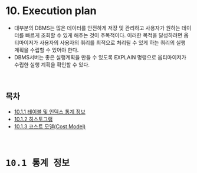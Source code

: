 # 10. Execution plan

- 대부분의 DBMS는 많은 데이터를 안전하게 저장 및 관리하고 사용자가 원하는 데이터를 빠르게 조회할 수 있게 해주는 것이 주목적이다. 이러한 목적을 달성하려면 옵티마이저가 사용자의 사용자의 쿼리를 최적으로 처리될 수 있게 하는 쿼리의 실행 계획을 수립할 수 있어야 한다.
- DBMS서버는 좋은 실행계획을 만들 수 있도록 EXPLAIN 명령으로 옵티마이저가 수립한 실행 계획을 확인할 수 있다.

<br/>

## **목차**
- [10.1.1 테이블 및 인덱스 통계 정보](#1)
- [10.1.2 히스토그램](#2)
- [10.1.3 코스트 모델(Cost Model)](#3)

<br/>

# **`10.1 통계 정보`**